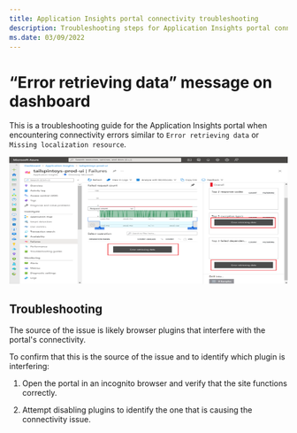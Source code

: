 ```yaml
---
title: Application Insights portal connectivity troubleshooting 
description: Troubleshooting steps for Application Insights portal connectivity issues
ms.date: 03/09/2022
---
```


# “Error retrieving data” message on dashboard

This is a troubleshooting guide for the Application Insights portal when encountering connectivity errors similar to `Error retrieving data` or `Missing localization resource`.

  <img src="./media/\troubleshoot-portal-connectivity\troubleshoot-portal-connectivity.png" style="width:10.64552in;height:2.39638in"
    alt="Graphical user interface, text, application, email Description automatically generated" />
    
## Troubleshooting

The source of the issue is likely browser plugins that interfere with the portal's connectivity. 

To confirm that this is the source of the issue and to identify which plugin is interfering:

1. Open the portal in an incognito browser and verify that the site functions correctly.

2. Attempt disabling plugins to identify the one that is causing the connectivity issue.
